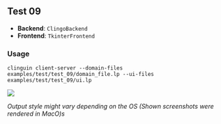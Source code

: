 ## Test 09

- **Backend**:   `ClingoBackend`
- **Frontend**:   `TkinterFrontend`

### Usage

```
clinguin client-server --domain-files examples/test/test_09/domain_file.lp --ui-files examples/test/test_09/ui.lp
```

![](out.png)

*Output style might vary depending on the OS (Shown screenshots were rendered in MacO)s*
